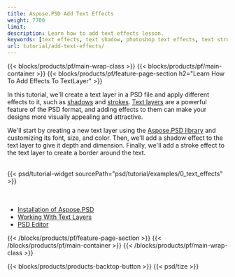 ```yaml
---
title: Aspose.PSD Add Text Effects
weight: 7700
limit: 
description: Learn how to add text effects lesson.
keywords: [text effects, text shadow, photoshop text effects, text stroke, open photoshop file, psd file export, text effect psd]
url: tutorial/add-text-effects/
---
```


{{< blocks/products/pf/main-wrap-class >}}
{{< blocks/products/pf/main-container >}}
{{< blocks/products/pf/feature-page-section h2="Learn How To Add Effects To TextLayer" >}}


<a href="LINK">
</a>
<p>
In this tutorial, we'll create a text layer in a PSD file and apply different effects to it, such as <a href="https://docs.aspose.com/psd/net/shadow-effects-in-psd-file/">shadows</a> and <a href="https://docs.aspose.com/psd/net/stroke-effect-with-color-fill/">strokes</a>. <a href="https://reference.aspose.com/psd/net/aspose.psd.fileformats.psd.layers/textlayer/">Text layers</a> are a powerful feature of the PSD format, and adding effects to them can make your designs more visually appealing and attractive.
</p>

<p>
We'll start by creating a new text layer using the <a href="https://www.nuget.org/packages/Aspose.PSD">Aspose.PSD library</a> and customizing its font, size, and color. Then, we'll add a shadow effect to the text layer to give it depth and dimension. Finally, we'll add a stroke effect to the text layer to create a border around the text.
</p>

<br />
{{< psd/tutorial-widget sourcePath="psd/tutorial/examples/0_text_effects" >}}
<br />

<br />
<br />
<div class="code-sample">
    <ul class="link-list">
        <li class="link-item"><a href="https://docs.aspose.com/psd/net/installation/">Installation of Aspose.PSD</a></li>
        <li class="link-item"><a href="https://docs.aspose.com/psd/net/working-with-text-layers/">Working With Text Layers</a></li>
        <li class="link-item"><a href="https://products.aspose.app/psd/editor/">PSD Editor</a></li>
    </ul>
</div>

{{< /blocks/products/pf/feature-page-section >}}
{{< /blocks/products/pf/main-container >}}
{{< /blocks/products/pf/main-wrap-class >}}

{{< blocks/products/products-backtop-button >}}
{{< psd/tize >}}
